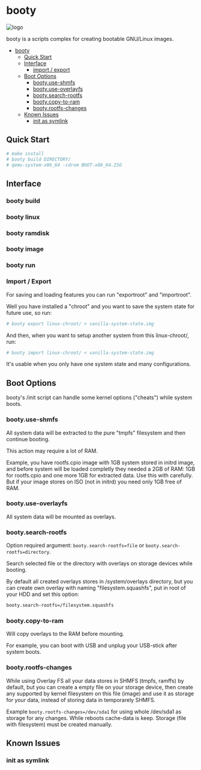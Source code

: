 # booty

![logo](https://github.com/sp00f1ng/booty/blob/htdocs/logo.jpg?raw=true)

booty is a scripts complex for creating bootable GNU/Linux images.

- [booty](#booty)
    - [Quick Start](#quick-start)
    - [Interface](#Interface)
        - [import / export](#import--export)
    - [Boot Options](#boot-options)
        - [booty.use-shmfs](#booty.use-shmfs)
        - [booty.use-overlayfs](#booty.use-overlayfs)
        - [booty.search-rootfs](#booty.search-rootfs)
        - [booty.copy-to-ram](#booty.copy-to-ram)
        - [booty.rootfs-changes](#booty.rootfs-changes)
    - [Known Issues](#known-issues)
        - [init as symlink](#init-as-symlink)

## Quick Start

```sh
# make install
# booty build DIRECTORY/
# qemu-system-x86_64 -cdrom BOOT-x86_64.ISO
```

## Interface

### booty build

### booty linux

### booty ramdisk

### booty image

### booty run

### Import / Export

For saving and loading features you can run "exportroot" and "importroot".

Well you have installed a "chroot" and you want to save the system state
for future use, so run:

```sh
# booty export linux-chroot/ > vanilla-system-state.img
```

And then, when you want to setup another system from this linux-chroot/, run:

```sh
# booty import linux-chroot/ < vanilla-system-state.img
```

It's usable when you only have one system state and many configurations.

## Boot Options

booty's /init script can handle some kernel options ("cheats") while system boots.

### booty.use-shmfs

All system data will be extracted to the pure "tmpfs" filesystem and then continue booting.

This action may require a lot of RAM.

Example, you have rootfs.cpio image with 1GB system stored in initrd image, and before
system will be loaded completly they needed a 2GB of RAM: 1GB for rootfs.cpio and
one more 1GB for extracted data. Use this with carefully. But if your image stores on
ISO (not in initrd) you need only 1GB free of RAM.

### booty.use-overlayfs

All system data will be mounted as overlays.

### booty.search-rootfs

Option required argument: `booty.search-rootfs=file` or `booty.search-rootfs=directory`.

Search selected file or the directory with overlays on storage devices while booting.

By default all created overlays stores in /system/overlays directory, but you can create
own overlay with naming "filesystem.squashfs", put in root of your HDD and set this option:

```sh
booty.search-rootfs=/filesystem.squashfs
```

### booty.copy-to-ram

Will copy overlays to the RAM before mounting.

For example, you can boot with USB and unplug your USB-stick after system boots.

### booty.rootfs-changes

While using Overlay FS all your data stores in SHMFS (tmpfs, ramffs) by default, but you can
create a empty file on your storage device, then create any supported by kernel filesystem on
this file (image) and use it as storage for your data, instead of storing data in temporarely SHMFS.

Example `booty.rootfs-changes=/dev/sda1` for using whole /dev/sda1 as storage for any changes.
While reboots cache-data is keep. Storage (file with filesystem) must be created manually.

## Known Issues

### init as symlink
